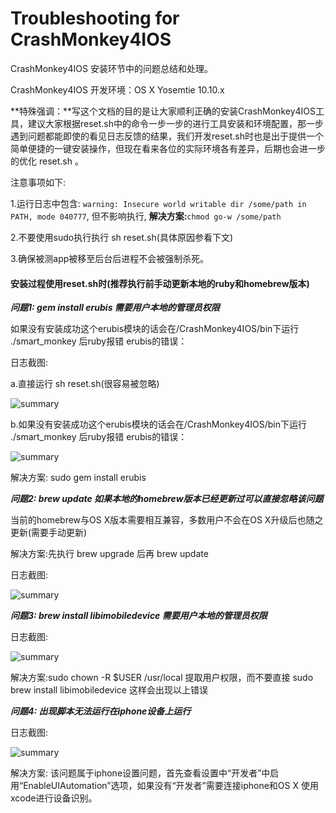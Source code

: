 # Troubleshooting for CrashMonkey4IOS

CrashMonkey4IOS 安装环节中的问题总结和处理。

CrashMonkey4IOS 开发环境：OS X Yosemtie 10.10.x

**特殊强调：**写这个文档的目的是让大家顺利正确的安装CrashMonkey4IOS工具，建议大家根据reset.sh中的命令一步一步的进行工具安装和环境配置，那一步遇到问题都能即使的看见日志反馈的结果，我们开发reset.sh时也是出于提供一个简单便捷的一键安装操作，但现在看来各位的实际环境各有差异，后期也会进一步的优化 reset.sh 。

注意事项如下:

1.运行日志中包含: `warning: Insecure world writable dir /some/path in PATH, mode 040777`, 但不影响执行, **解决方案:**`chmod go-w /some/path`

2.不要使用sudo执行执行 sh reset.sh(具体原因参看下文)

3.确保被测app被移至后台后进程不会被强制杀死。


#### 安装过程使用reset.sh时(推荐执行前手动更新本地的ruby和homebrew版本)
***问题1: gem install erubis 需要用户本地的管理员权限***

如果没有安装成功这个erubis模块的话会在/CrashMonkey4IOS/bin下运行 ./smart_monkey 后ruby报错 erubis的错误：

日志截图:

a.直接运行 sh reset.sh(很容易被忽略)

<img alt="summary" src="https://github.com/vigossjjj/CrashMonkey4IOS/blob/master/img/geminstallerror.png">

b.如果没有安装成功这个erubis模块的话会在/CrashMonkey4IOS/bin下运行 ./smart_monkey 后ruby报错 erubis的错误：

<img alt="summary" src="https://github.com/vigossjjj/CrashMonkey4IOS/blob/master/img/erubisCannotFound.png">

解决方案: sudo gem install erubis

***问题2: brew update 如果本地的homebrew版本已经更新过可以直接忽略该问题***

当前的homebrew与OS X版本需要相互兼容，多数用户不会在OS X升级后也随之更新(需要手动更新)

解决方案:先执行 brew upgrade 后再 brew update


日志截图:

<img alt="summary" src="https://github.com/vigossjjj/CrashMonkey4IOS/blob/master/img/brewupdatesuccess.png">

***问题3: brew install libimobiledevice 需要用户本地的管理员权限***

日志截图:

<img alt="summary" src="https://github.com/vigossjjj/CrashMonkey4IOS/blob/master/img/sudobrewinstallerror.png">

解决方案:sudo chown -R $USER /usr/local 提取用户权限，而不要直接 sudo brew install libimobiledevice 这样会出现以上错误


***问题4: 出现脚本无法运行在iphone设备上运行***

日志截图:

<img alt="summary" src="https://github.com/vigossjjj/CrashMonkey4IOS/blob/master/img/enableUIAutomation.png">

解决方案:	该问题属于iphone设置问题，首先查看设置中“开发者”中启用“EnableUIAutomation”选项，如果没有“开发者”需要连接iphone和OS X 使用xcode进行设备识别。
